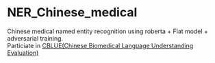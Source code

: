 # NER_Chinese_medical
Chinese medical named entity recognition using roberta + Flat model + adversarial training.  
Particiate in [CBLUE(Chinese Biomedical Language Understanding Evaluation)](https://tianchi.aliyun.com/cblue)

